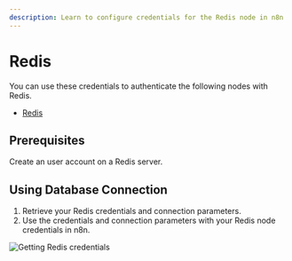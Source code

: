 ```yaml
---
description: Learn to configure credentials for the Redis node in n8n
---
```


# Redis

You can use these credentials to authenticate the following nodes with Redis.
- [Redis](../../nodes-library/nodes/Redis/README.md)

## Prerequisites

Create an user account on a Redis server.

## Using Database Connection

1. Retrieve your Redis credentials and connection parameters.
2. Use the credentials and connection parameters with your Redis node credentials in n8n.

![Getting Redis credentials](./using-database-connection.gif)
